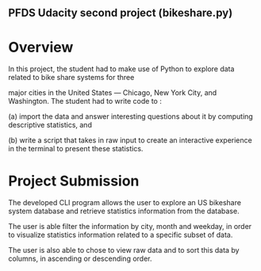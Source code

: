 ## PFDS Udacity second project (bikeshare.py) 

# Overview

In this project, the student had to make use of Python to explore data related to bike share systems for three 

major cities in the United States — Chicago, New York City, and Washington. The student had to write code to :

(a) import the data and answer interesting questions about it by computing descriptive statistics, and 

(b) write a script that takes in raw input to create an interactive experience in the terminal to present these statistics.

# Project Submission

The developed CLI program allows the user to explore an US bikeshare system database and retrieve statistics information from the database. 

The user is able filter the information by city, month and weekday, in order to visualize statistics information related to a specific subset of data. 

The user is also able to chose to view raw data and to sort this data by columns, in ascending or descending order.
